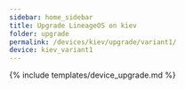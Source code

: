```yaml
---
sidebar: home_sidebar
title: Upgrade LineageOS on kiev
folder: upgrade
permalink: /devices/kiev/upgrade/variant1/
device: kiev_variant1
---
```

{% include templates/device_upgrade.md %}
